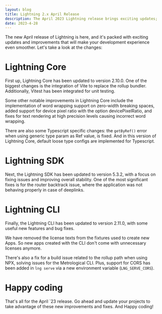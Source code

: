 ```yaml
---
layout: blog
title: Lightning 2.x April Release
description: The April 2023 Lightning release brings exciting updates; Vite replaces rollup, Vitest introduced for unit testing, fixes for word wrapping and device pixel ratio. The SDK fixes a router backtrack issue. The CLI has several improvements and now comes with CORS support.
date: 2023-4-28
---
```


The new April release of Lightning is here, and it's packed with exciting updates and improvements that will make your development experience even smoother. Let's take a look at the changes:

# Lightning Core
First up, Lightning Core has been updated to version 2.10.0. One of the biggest changes is the integration of Vite to replace the rollup bundler. Additionally, Vitest has been integrated for unit testing.

Some other notable improvements in Lightning Core include the implementation of word wrapping support on zero-width breaking spaces, added support for device pixel ratio with the option devicePixelRatio, and fixes for text rendering at high precision levels causing incorrect word wrapping.

There are also some Typescript specific changes: the `getByRef()` error when using generic type param as Ref value, is fixed. And in this version of Lightning Core, default loose type configs are implemented for Typescript.

# Lightning SDK
Next, the Lightning SDK has been updated to version 5.3.2, with a focus on fixing issues and improving overall stability. One of the most significant fixes is for the router backtrack issue, where the application was not behaving properly in case of deeplinks.

# Lightning CLI
Finally, the Lightning CLI has been updated to version 2.11.0, with some useful new features and bug fixes.

We have removed the license texts from the fixtures used to create new Apps. So new apps created with the CLI don't come with unnecessary licenses anymore.

There's also a fix for a build issue related to the rollup path when using NPX, solving issues for the Metrological CLI. Plus, support for CORS has been added in `lng serve` via a new environment variable (`LNG_SERVE_CORS`).

# Happy coding
That's all for the April `23 release. Go ahead and update your projects to take advantage of these new improvements and fixes. And Happy coding!